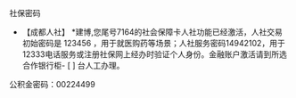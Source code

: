 社保密码

- 【成都人社】 *建博,您尾号7164的社会保障卡人社功能已经激活，人社交易初始密码是 123456 ，用于就医购药等场景；人社服务密码14942102，用于12333电话服务或注册社保网上经办时验证个人身份。金融账户激活请到所选合作银行柜- [ ] 台人工办理。

公积金密码：00224499